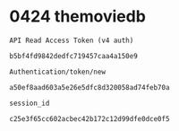 # 0424 themoviedb

`API Read Access Token (v4 auth)`

```
b5bf4fd9842dedfc719457caa4a150e9
```



`Authentication/token/new`

```
a50ef8aad603a5e26e5dfc8d320058ad74feb70a
```



`session_id`

```
c25e3f65cc602acbec42b172c12d99dfe0dce0f5
```

